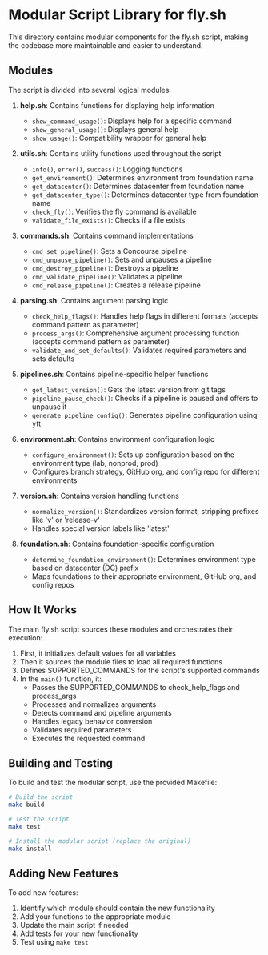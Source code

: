 # Modular Script Library for fly.sh

This directory contains modular components for the fly.sh script, making the codebase more maintainable and easier to understand.

## Modules

The script is divided into several logical modules:

1. **help.sh**: Contains functions for displaying help information
   - `show_command_usage()`: Displays help for a specific command
   - `show_general_usage()`: Displays general help
   - `show_usage()`: Compatibility wrapper for general help

2. **utils.sh**: Contains utility functions used throughout the script
   - `info()`, `error()`, `success()`: Logging functions
   - `get_environment()`: Determines environment from foundation name
   - `get_datacenter()`: Determines datacenter from foundation name
   - `get_datacenter_type()`: Determines datacenter type from foundation name
   - `check_fly()`: Verifies the fly command is available
   - `validate_file_exists()`: Checks if a file exists

3. **commands.sh**: Contains command implementations
   - `cmd_set_pipeline()`: Sets a Concourse pipeline
   - `cmd_unpause_pipeline()`: Sets and unpauses a pipeline
   - `cmd_destroy_pipeline()`: Destroys a pipeline
   - `cmd_validate_pipeline()`: Validates a pipeline
   - `cmd_release_pipeline()`: Creates a release pipeline

4. **parsing.sh**: Contains argument parsing logic
   - `check_help_flags()`: Handles help flags in different formats (accepts command pattern as parameter)
   - `process_args()`: Comprehensive argument processing function (accepts command pattern as parameter)
   - `validate_and_set_defaults()`: Validates required parameters and sets defaults

5. **pipelines.sh**: Contains pipeline-specific helper functions
   - `get_latest_version()`: Gets the latest version from git tags
   - `pipeline_pause_check()`: Checks if a pipeline is paused and offers to unpause it
   - `generate_pipeline_config()`: Generates pipeline configuration using ytt

6. **environment.sh**: Contains environment configuration logic
   - `configure_environment()`: Sets up configuration based on the environment type (lab, nonprod, prod)
   - Configures branch strategy, GitHub org, and config repo for different environments

7. **version.sh**: Contains version handling functions
   - `normalize_version()`: Standardizes version format, stripping prefixes like 'v' or 'release-v'
   - Handles special version labels like 'latest'

8. **foundation.sh**: Contains foundation-specific configuration
   - `determine_foundation_environment()`: Determines environment type based on datacenter (DC) prefix
   - Maps foundations to their appropriate environment, GitHub org, and config repos

## How It Works

The main fly.sh script sources these modules and orchestrates their execution:

1. First, it initializes default values for all variables
2. Then it sources the module files to load all required functions
3. Defines SUPPORTED_COMMANDS for the script's supported commands
4. In the `main()` function, it:
   - Passes the SUPPORTED_COMMANDS to check_help_flags and process_args
   - Processes and normalizes arguments
   - Detects command and pipeline arguments
   - Handles legacy behavior conversion
   - Validates required parameters
   - Executes the requested command

## Building and Testing

To build and test the modular script, use the provided Makefile:

```sh
# Build the script
make build

# Test the script
make test

# Install the modular script (replace the original)
make install
```

## Adding New Features

To add new features:

1. Identify which module should contain the new functionality
2. Add your functions to the appropriate module
3. Update the main script if needed
4. Add tests for your new functionality
5. Test using `make test`
